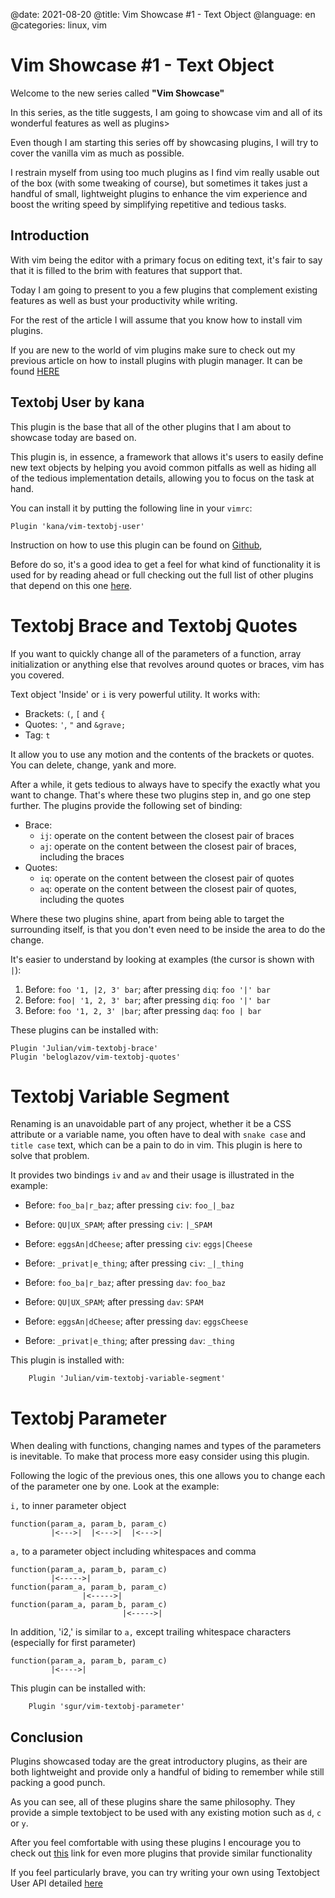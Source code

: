 @date: 2021-08-20
@title: Vim Showcase #1 - Text Object
@language: en
@categories: linux, vim

# Vim Showcase #1 - Text Object
 
 Welcome to the new series called **"Vim Showcase"**
 
 In this series, as the title suggests, I am going to showcase vim and all of
 its wonderful features as well as plugins>
 
 Even though I am starting this series off by showcasing plugins, I will try to
 cover the vanilla vim as much as possible.
 
 I restrain myself from using too much plugins as I find vim really usable out
 of the box (with some tweaking of course), but sometimes it takes just a
 handful of small, lightweight plugins to enhance the vim experience and boost
 the writing speed by simplifying repetitive and tedious tasks.
 
 
## Introduction
 
 With vim being the editor with a primary focus on editing text, it's fair to
 say that it is filled to the brim with features that support that.

 Today I am going to present to you a few plugins that complement existing
 features as well as bust your productivity while writing.
 
 For the rest of the article I will assume that you know how to install vim plugins.
 
 If you are new to the world of vim plugins make sure to check out my previous
 article on how to install plugins with plugin manager. It can be found [HERE](https://dimitrijedobrota.com/articles/VimPugins.html)
 
 
## Textobj User by kana

This plugin is the base that all of the other plugins that I am about to showcase today are based on.

This plugin is, in essence, a framework that allows it's users to easily define
new text objects by helping you avoid common pitfalls as well as hiding all of
the tedious implementation details, allowing you to focus on the task at hand.

You can install it by putting the following line in your `vimrc`:

    Plugin 'kana/vim-textobj-user'
    
Instruction on how to use this plugin can be found on [Github](https://github.com/kana/vim-textobj-user),   

Before do so, it's a good idea to get a feel for what kind of functionality it
is used for  by reading ahead or full checking out the full list of other
plugins that depend on this one [here](https://github.com/kana/vim-textobj-user/wiki).
    
    
# Textobj Brace and Textobj Quotes

If you want to quickly change all of the parameters of a function, array
initialization or anything else that revolves around quotes or braces, vim has
you covered.

Text object 'Inside' or `i` is very powerful utility. It works with:

- Brackets: `(`, `[` and `{`
- Quotes: `'`, `"` and `&grave;`
- Tag: `t`

It allow you to use any motion and the contents of the brackets or quotes. You can delete, change, yank and more.

After a while, it gets tedious to always have to specify the exactly what you want to change. That's where these two plugins step in, and go one step further. The plugins provide the following set of binding:

- Brace:
    - `ij`: operate on the content between the closest pair of braces
    - `aj`: operate on the content between the closest pair of braces, including the braces
- Quotes:
    - `iq`: operate on the content between the closest pair of quotes
    - `aq`: operate on the content between the closest pair of quotes, including the quotes

Where these two plugins shine, apart from being able to target the surrounding itself, is that you don't even need to be inside the area to do the change.

It's easier to understand by looking at examples (the cursor is shown with `|`):

1. Before: `foo '1, |2, 3' bar`; after pressing `diq`: `foo '|' bar`
2. Before: `foo| '1, 2, 3' bar`; after pressing `diq`: `foo '|' bar`
3. Before: `foo '1, 2, 3' |bar`; after pressing `daq`: `foo | bar`

These plugins can be installed with:

    Plugin 'Julian/vim-textobj-brace'
    Plugin 'beloglazov/vim-textobj-quotes'
    
    
# Textobj Variable Segment

Renaming is an unavoidable part of any project, whether it be a CSS attribute
or a variable name, you often have to deal with `snake case` and `title case`
text, which can be a pain to do in vim. This plugin is here to solve that
problem.

It provides two bindings `iv` and `av` and their usage is illustrated in the example:

- Before: `foo_ba|r_baz`; after pressing `civ`: `foo_|_baz`
- Before: `QU|UX_SPAM`; after pressing `civ`: `|_SPAM`
- Before: `eggsAn|dCheese`; after pressing `civ`: `eggs|Cheese`
- Before: `_privat|e_thing`; after pressing `civ`: `_|_thing`

- Before: `foo_ba|r_baz`; after pressing `dav`: `foo_baz`
- Before: `QU|UX_SPAM`; after pressing `dav`: `SPAM`
- Before: `eggsAn|dCheese`; after pressing `dav`: `eggsCheese`
- Before: `_privat|e_thing`; after pressing `dav`: `_thing`


This plugin is installed with:

        Plugin 'Julian/vim-textobj-variable-segment'
        
        
# Textobj Parameter

When dealing with functions, changing names and types of the parameters is inevitable. To make that process more easy consider using this plugin.

Following the logic of the previous ones, this one allows you to change each of the parameter one by one. Look at the example:

`i,` to inner parameter object

```
function(param_a, param_b, param_c)
         |<--->|  |<--->|  |<--->|
```

`a,` to a parameter object including whitespaces and comma

```
function(param_a, param_b, param_c)
         |<----->|
function(param_a, param_b, param_c)
                |<----->|
function(param_a, param_b, param_c)
                         |<----->|
```

In addition, 'i2,' is similar to `a,` except trailing whitespace characters (especially for first parameter)

```
function(param_a, param_b, param_c)
         |<---->|
```

This plugin can be installed with:

        Plugin 'sgur/vim-textobj-parameter'
        
        
## Conclusion

Plugins showcased today are the great introductory plugins, as their are both
lightweight and provide only a handful of biding to remember while still
packing a good punch.

As you can see, all of these plugins share the same philosophy. They provide a
simple textobject to be used with any existing motion such as `d`, `c` or `y`.

After you feel comfortable with using these plugins I encourage you to check
out [this](https://github.com/kana/vim-textobj-user/wiki) link for even more plugins that provide similar functionality

If you feel particularly brave, you can try writing your own using Textobject
User API detailed
[here](https://github.com/kana/vim-textobj-user/blob/master/doc/textobj-user.txt)
